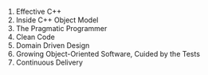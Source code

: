 1. Effective C++
2. Inside C++ Object Model
3. The Pragmatic Programmer
4. Clean Code
5. Domain Driven Design
6. Growing Object-Oriented Software, Cuided by the Tests
7. Continuous Delivery

